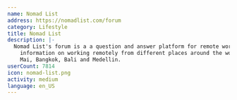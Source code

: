 ```yaml
---
name: Nomad List
address: https://nomadlist.com/forum
category: Lifestyle
title: Nomad List
description: |-
  Nomad List's forum is a a question and answer platform for remote workers to exchange
    information on working remotely from different places around the world such as Chiang
    Mai, Bangkok, Bali and Medellin.
userCount: 7814
icon: nomad-list.png
activity: medium
language: en_US
---
```

